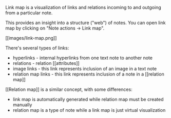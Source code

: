 Link map is a visualization of links and relations incoming to and outgoing from a particular note.

This provides an insight into a structure ("web") of notes. You can open link map by clicking on "Note actions -> Link map".

[[images/link-map.png]]

There's several types of links:

* hyperlinks - internal hyperlinks from one text note to another note
* relations - relation [[attributes]]
* image links - this link represents inclusion of an image in a text note
* relation map links - this link represents inclusion of a note in a [[relation map]]

[[Relation map]] is a similar concept, with some differences:

* link map is automatically generated while relation map must be created manually
* relation map is a type of note while a link map is just virtual visualization
